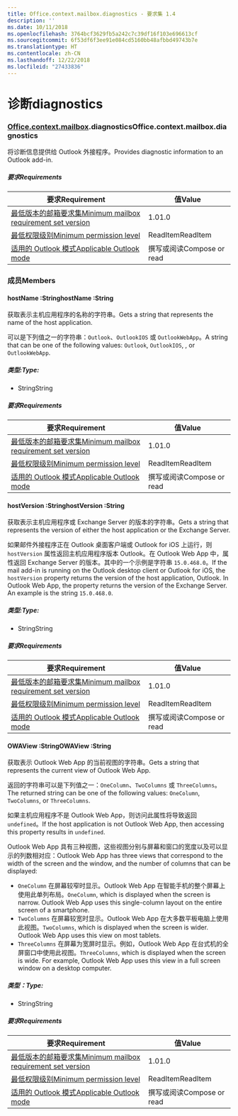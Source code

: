 ```yaml
---
title: Office.context.mailbox.diagnostics - 要求集 1.4
description: ''
ms.date: 10/11/2018
ms.openlocfilehash: 3764bcf3629fb5a242c7c39df16f103e696613cf
ms.sourcegitcommit: 6f53df6f3ee91e084cd5160bb48afbbd49743b7e
ms.translationtype: HT
ms.contentlocale: zh-CN
ms.lasthandoff: 12/22/2018
ms.locfileid: "27433836"
---
```

# <a name="diagnostics"></a><span data-ttu-id="32372-102">诊断</span><span class="sxs-lookup"><span data-stu-id="32372-102">diagnostics</span></span>

### <a name="officeofficemdcontextofficecontextmdmailboxofficecontextmailboxmddiagnostics"></a><span data-ttu-id="32372-103">[Office](Office.md)[.context](Office.context.md)[.mailbox](Office.context.mailbox.md).diagnostics</span><span class="sxs-lookup"><span data-stu-id="32372-103">Office.context.mailbox.diagnostics</span></span>

<span data-ttu-id="32372-104">将诊断信息提供给 Outlook 外接程序。</span><span class="sxs-lookup"><span data-stu-id="32372-104">Provides diagnostic information to an Outlook add-in.</span></span>

##### <a name="requirements"></a><span data-ttu-id="32372-105">要求</span><span class="sxs-lookup"><span data-stu-id="32372-105">Requirements</span></span>

|<span data-ttu-id="32372-106">要求</span><span class="sxs-lookup"><span data-stu-id="32372-106">Requirement</span></span>| <span data-ttu-id="32372-107">值</span><span class="sxs-lookup"><span data-stu-id="32372-107">Value</span></span>|
|---|---|
|[<span data-ttu-id="32372-108">最低版本的邮箱要求集</span><span class="sxs-lookup"><span data-stu-id="32372-108">Minimum mailbox requirement set version</span></span>](/office/dev/add-ins/reference/requirement-sets/outlook-api-requirement-sets)| <span data-ttu-id="32372-109">1.0</span><span class="sxs-lookup"><span data-stu-id="32372-109">1.0</span></span>|
|[<span data-ttu-id="32372-110">最低权限级别</span><span class="sxs-lookup"><span data-stu-id="32372-110">Minimum permission level</span></span>](https://docs.microsoft.com/outlook/add-ins/understanding-outlook-add-in-permissions)| <span data-ttu-id="32372-111">ReadItem</span><span class="sxs-lookup"><span data-stu-id="32372-111">ReadItem</span></span>|
|[<span data-ttu-id="32372-112">适用的 Outlook 模式</span><span class="sxs-lookup"><span data-stu-id="32372-112">Applicable Outlook mode</span></span>](https://docs.microsoft.com/outlook/add-ins/#extension-points)| <span data-ttu-id="32372-113">撰写或阅读</span><span class="sxs-lookup"><span data-stu-id="32372-113">Compose or read</span></span>|

### <a name="members"></a><span data-ttu-id="32372-114">成员</span><span class="sxs-lookup"><span data-stu-id="32372-114">Members</span></span>

####  <a name="hostname-string"></a><span data-ttu-id="32372-115">hostName :String</span><span class="sxs-lookup"><span data-stu-id="32372-115">hostName :String</span></span>

<span data-ttu-id="32372-116">获取表示主机应用程序的名称的字符串。</span><span class="sxs-lookup"><span data-stu-id="32372-116">Gets a string that represents the name of the host application.</span></span>

<span data-ttu-id="32372-117">可以是下列值之一的字符串：`Outlook`、`OutlookIOS` 或 `OutlookWebApp`。</span><span class="sxs-lookup"><span data-stu-id="32372-117">A string that can be one of the following values: `Outlook`, `OutlookIOS`, , or `OutlookWebApp`.</span></span>

##### <a name="type"></a><span data-ttu-id="32372-118">类型:</span><span class="sxs-lookup"><span data-stu-id="32372-118">Type:</span></span>

*   <span data-ttu-id="32372-119">String</span><span class="sxs-lookup"><span data-stu-id="32372-119">String</span></span>

##### <a name="requirements"></a><span data-ttu-id="32372-120">要求</span><span class="sxs-lookup"><span data-stu-id="32372-120">Requirements</span></span>

|<span data-ttu-id="32372-121">要求</span><span class="sxs-lookup"><span data-stu-id="32372-121">Requirement</span></span>| <span data-ttu-id="32372-122">值</span><span class="sxs-lookup"><span data-stu-id="32372-122">Value</span></span>|
|---|---|
|[<span data-ttu-id="32372-123">最低版本的邮箱要求集</span><span class="sxs-lookup"><span data-stu-id="32372-123">Minimum mailbox requirement set version</span></span>](/office/dev/add-ins/reference/requirement-sets/outlook-api-requirement-sets)| <span data-ttu-id="32372-124">1.0</span><span class="sxs-lookup"><span data-stu-id="32372-124">1.0</span></span>|
|[<span data-ttu-id="32372-125">最低权限级别</span><span class="sxs-lookup"><span data-stu-id="32372-125">Minimum permission level</span></span>](https://docs.microsoft.com/outlook/add-ins/understanding-outlook-add-in-permissions)| <span data-ttu-id="32372-126">ReadItem</span><span class="sxs-lookup"><span data-stu-id="32372-126">ReadItem</span></span>|
|[<span data-ttu-id="32372-127">适用的 Outlook 模式</span><span class="sxs-lookup"><span data-stu-id="32372-127">Applicable Outlook mode</span></span>](https://docs.microsoft.com/outlook/add-ins/#extension-points)| <span data-ttu-id="32372-128">撰写或阅读</span><span class="sxs-lookup"><span data-stu-id="32372-128">Compose or read</span></span>|

####  <a name="hostversion-string"></a><span data-ttu-id="32372-129">hostVersion :String</span><span class="sxs-lookup"><span data-stu-id="32372-129">hostVersion :String</span></span>

<span data-ttu-id="32372-130">获取表示主机应用程序或 Exchange Server 的版本的字符串。</span><span class="sxs-lookup"><span data-stu-id="32372-130">Gets a string that represents the version of either the host application or the Exchange Server.</span></span>

<span data-ttu-id="32372-p101">如果邮件外接程序正在 Outlook 桌面客户端或 Outlook for iOS 上运行，则 `hostVersion` 属性返回主机应用程序版本 Outlook。在 Outlook Web App 中，属性返回 Exchange Server 的版本。其中的一个示例是字符串 `15.0.468.0`。</span><span class="sxs-lookup"><span data-stu-id="32372-p101">If the mail add-in is running on the Outlook desktop client or Outlook for iOS, the `hostVersion` property returns the version of the host application, Outlook. In Outlook Web App, the property returns the version of the Exchange Server. An example is the string `15.0.468.0`.</span></span>

##### <a name="type"></a><span data-ttu-id="32372-134">类型:</span><span class="sxs-lookup"><span data-stu-id="32372-134">Type:</span></span>

*   <span data-ttu-id="32372-135">String</span><span class="sxs-lookup"><span data-stu-id="32372-135">String</span></span>

##### <a name="requirements"></a><span data-ttu-id="32372-136">要求</span><span class="sxs-lookup"><span data-stu-id="32372-136">Requirements</span></span>

|<span data-ttu-id="32372-137">要求</span><span class="sxs-lookup"><span data-stu-id="32372-137">Requirement</span></span>| <span data-ttu-id="32372-138">值</span><span class="sxs-lookup"><span data-stu-id="32372-138">Value</span></span>|
|---|---|
|[<span data-ttu-id="32372-139">最低版本的邮箱要求集</span><span class="sxs-lookup"><span data-stu-id="32372-139">Minimum mailbox requirement set version</span></span>](/office/dev/add-ins/reference/requirement-sets/outlook-api-requirement-sets)| <span data-ttu-id="32372-140">1.0</span><span class="sxs-lookup"><span data-stu-id="32372-140">1.0</span></span>|
|[<span data-ttu-id="32372-141">最低权限级别</span><span class="sxs-lookup"><span data-stu-id="32372-141">Minimum permission level</span></span>](https://docs.microsoft.com/outlook/add-ins/understanding-outlook-add-in-permissions)| <span data-ttu-id="32372-142">ReadItem</span><span class="sxs-lookup"><span data-stu-id="32372-142">ReadItem</span></span>|
|[<span data-ttu-id="32372-143">适用的 Outlook 模式</span><span class="sxs-lookup"><span data-stu-id="32372-143">Applicable Outlook mode</span></span>](https://docs.microsoft.com/outlook/add-ins/#extension-points)| <span data-ttu-id="32372-144">撰写或阅读</span><span class="sxs-lookup"><span data-stu-id="32372-144">Compose or read</span></span>|

####  <a name="owaview-string"></a><span data-ttu-id="32372-145">OWAView :String</span><span class="sxs-lookup"><span data-stu-id="32372-145">OWAView :String</span></span>

<span data-ttu-id="32372-146">获取表示 Outlook Web App 的当前视图的字符串。</span><span class="sxs-lookup"><span data-stu-id="32372-146">Gets a string that represents the current view of Outlook Web App.</span></span>

<span data-ttu-id="32372-147">返回的字符串可以是下列值之一：`OneColumn`、`TwoColumns` 或 `ThreeColumns`。</span><span class="sxs-lookup"><span data-stu-id="32372-147">The returned string can be one of the following values: `OneColumn`, `TwoColumns`, or `ThreeColumns`.</span></span>

<span data-ttu-id="32372-148">如果主机应用程序不是 Outlook Web App，则访问此属性将导致返回 `undefined`。</span><span class="sxs-lookup"><span data-stu-id="32372-148">If the host application is not Outlook Web App, then accessing this property results in `undefined`.</span></span>

<span data-ttu-id="32372-149">Outlook Web App 具有三种视图，这些视图分别与屏幕和窗口的宽度以及可以显示的列数相对应：</span><span class="sxs-lookup"><span data-stu-id="32372-149">Outlook Web App has three views that correspond to the width of the screen and the window, and the number of columns that can be displayed:</span></span>

*   <span data-ttu-id="32372-p102">`OneColumn` 在屏幕较窄时显示。Outlook Web App 在智能手机的整个屏幕上使用此单列布局。</span><span class="sxs-lookup"><span data-stu-id="32372-p102">`OneColumn`, which is displayed when the screen is narrow. Outlook Web App uses this single-column layout on the entire screen of a smartphone.</span></span>
*   <span data-ttu-id="32372-p103">`TwoColumns` 在屏幕较宽时显示。Outlook Web App 在大多数平板电脑上使用此视图。</span><span class="sxs-lookup"><span data-stu-id="32372-p103">`TwoColumns`, which is displayed when the screen is wider. Outlook Web App uses this view on most tablets.</span></span>
*   <span data-ttu-id="32372-p104">`ThreeColumns` 在屏幕为宽屏时显示。例如，Outlook Web App 在台式机的全屏窗口中使用此视图。</span><span class="sxs-lookup"><span data-stu-id="32372-p104">`ThreeColumns`, which is displayed when the screen is wide. For example, Outlook Web App uses this view in a full screen window on a desktop computer.</span></span>

##### <a name="type"></a><span data-ttu-id="32372-156">类型：</span><span class="sxs-lookup"><span data-stu-id="32372-156">Type:</span></span>

*   <span data-ttu-id="32372-157">String</span><span class="sxs-lookup"><span data-stu-id="32372-157">String</span></span>

##### <a name="requirements"></a><span data-ttu-id="32372-158">要求</span><span class="sxs-lookup"><span data-stu-id="32372-158">Requirements</span></span>

|<span data-ttu-id="32372-159">要求</span><span class="sxs-lookup"><span data-stu-id="32372-159">Requirement</span></span>| <span data-ttu-id="32372-160">值</span><span class="sxs-lookup"><span data-stu-id="32372-160">Value</span></span>|
|---|---|
|[<span data-ttu-id="32372-161">最低版本的邮箱要求集</span><span class="sxs-lookup"><span data-stu-id="32372-161">Minimum mailbox requirement set version</span></span>](/office/dev/add-ins/reference/requirement-sets/outlook-api-requirement-sets)| <span data-ttu-id="32372-162">1.0</span><span class="sxs-lookup"><span data-stu-id="32372-162">1.0</span></span>|
|[<span data-ttu-id="32372-163">最低权限级别</span><span class="sxs-lookup"><span data-stu-id="32372-163">Minimum permission level</span></span>](https://docs.microsoft.com/outlook/add-ins/understanding-outlook-add-in-permissions)| <span data-ttu-id="32372-164">ReadItem</span><span class="sxs-lookup"><span data-stu-id="32372-164">ReadItem</span></span>|
|[<span data-ttu-id="32372-165">适用的 Outlook 模式</span><span class="sxs-lookup"><span data-stu-id="32372-165">Applicable Outlook mode</span></span>](https://docs.microsoft.com/outlook/add-ins/#extension-points)| <span data-ttu-id="32372-166">撰写或阅读</span><span class="sxs-lookup"><span data-stu-id="32372-166">Compose or read</span></span>|